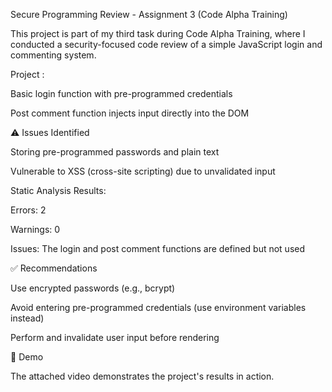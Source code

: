 Secure Programming Review - Assignment 3 (Code Alpha Training)

This project is part of my third task during Code Alpha Training, where I conducted a security-focused code review of a simple JavaScript login and commenting system.

Project :

Basic login function with pre-programmed credentials

Post comment function injects input directly into the DOM

⚠️ Issues Identified

Storing pre-programmed passwords and plain text

Vulnerable to XSS (cross-site scripting) due to unvalidated input

Static Analysis Results:

Errors: 2

Warnings: 0

Issues: The login and post comment functions are defined but not used

✅ Recommendations

Use encrypted passwords (e.g., bcrypt)

Avoid entering pre-programmed credentials (use environment variables instead)

Perform and invalidate user input before rendering

🎥 Demo

The attached video demonstrates the project's results in action.
